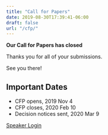 ```yaml
---
title: "Call for Papers"
date: 2019-08-30T17:39:41-06:00
draft: false
url: "/cfp/"
---
```


**Our Call for Papers has closed**

Thanks you for all of your submissions.

See you there!

## Important Dates

* CFP opens, 2019 Nov 4
* CFP closes, 2020 Feb 10
* Decision notices sent, 2020 Mar 9

[Speaker Login](https://pretalx.bsidesboulder.org/bsidesboulder2020/)